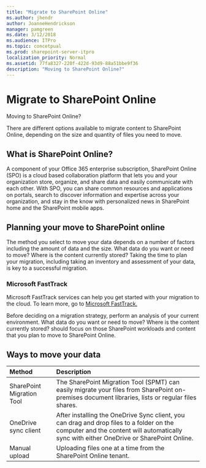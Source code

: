 ```yaml
---
title: "Migrate to SharePoint Online"
ms.author: jhendr
author: JoanneHendrickson
manager: pamgreen
ms.date: 3/12/2018
ms.audience: ITPro
ms.topic: concetpual
ms.prod: sharepoint-server-itpro
localization_priority: Normal
ms.assetid: 77fa8327-220f-422d-93d9-88a51bbe9f36
description: "Moving to SharePoint Online?"
---
```


# Migrate to SharePoint Online

Moving to SharePoint Online?
  
There are different options available to migrate content to SharePoint Online, depending on the size and quantity of files you need to move. 
  
## What is SharePoint Online?

A component of your Office 365 enterprise subscription, SharePoint Online (SPO) is a cloud based collaboration platform that lets you and your organization store, organize, and share data and easily communicate with each other. With SPO, you can share common resources and applications on portals, search to discover information and expertise across your organization, and stay in the know with personalized news in SharePoint home and the SharePoint mobile apps.
  
## Planning your move to SharePoint online

The method you select to move your data depends on a number of factors including the amount of data and the size. What data do you want or need to move? Where is the content currently stored? Taking the time to plan your migration, including taking an inventory and assessment of your data, is key to a successful migration.  


### Microsoft FastTrack ###

Microsoft FastTrack services can help you get started with your migration to the cloud. To learn more, go to <a href="https://fasttrack.microsoft.com/about"> Microsoft FastTrack.</a> 

Before deciding on a migration strategy, perform an analysis of your current environment. What data do you want or need to move? Where is the content currently stored? should focus on those SharePoint workloads and content that you plan to move to SharePoint Online.
  

  
## Ways to move your data

|**Method**|**Description**|
|:-----|:-----|
|SharePoint Migration Tool  <br/> |The SharePoint Migration Tool (SPMT) can easily migrate your files from SharePoint on-premises document libraries, lists or regular files shares.  <br/> |
|OneDrive sync client  <br/> |After installing the OneDrive Sync client, you can drag and drop files to a folder on the computer and the content will automatically sync with either OneDrive or SharePoint Online.  <br/> |
|Manual upload  <br/> |Uploading files one at a time from the SharePoint Online tenant.  <br/> |
   